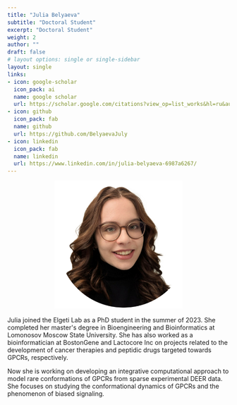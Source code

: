 ```yaml
---
title: "Julia Belyaeva"
subtitle: "Doctoral Student"
excerpt: "Doctoral Student"
weight: 2
author: ""
draft: false
# layout options: single or single-sidebar
layout: single
links:
- icon: google-scholar
  icon_pack: ai
  name: google scholar
  url: https://scholar.google.com/citations?view_op=list_works&hl=ru&authuser=2&user=_qnh5a0AAAAJ&gmla=AJsN-F5CBYGFE9GMCrB4I2Ops0pJHe5qkIYvL8uA91dQFufxxVadTFU5yYAztlgVKtgCBuTP7YEXcHRtI23VkGxpQPPOZMdrgRlIZsl5f41UR3W7d6i3l9C7RR4UUdmEyuQDZnpucQEkwWu
- icon: github
  icon_pack: fab
  name: github
  url: https://github.com/BelyaevaJuly
- icon: linkedin
  icon_pack: fab
  name: linkedin
  url: https://www.linkedin.com/in/julia-belyaeva-6987a6267/
---
```

<center>
<img src="featured.jpg" alt="Julia" style="width:290px;height:290px;"> 
</center>

Julia joined the Elgeti Lab as a PhD student in the summer of 2023. She completed her master's degree in Bioengineering and Bioinformatics at Lomonosov Moscow State University. She has also worked as a bioinformatician at BostonGene and Lactocore Inc on projects related to the development of cancer therapies and peptidic drugs targeted towards GPCRs, respectively.

Now she is working on developing an integrative computational approach to model rare conformations of GPCRs from sparse experimental DEER data. She focuses on studying the conformational dynamics of GPCRs and the phenomenon of biased signaling. 

